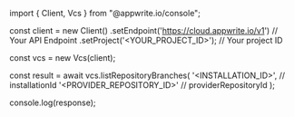 import { Client, Vcs } from "@appwrite.io/console";

const client = new Client()
    .setEndpoint('https://cloud.appwrite.io/v1') // Your API Endpoint
    .setProject('&lt;YOUR_PROJECT_ID&gt;'); // Your project ID

const vcs = new Vcs(client);

const result = await vcs.listRepositoryBranches(
    '<INSTALLATION_ID>', // installationId
    '<PROVIDER_REPOSITORY_ID>' // providerRepositoryId
);

console.log(response);
